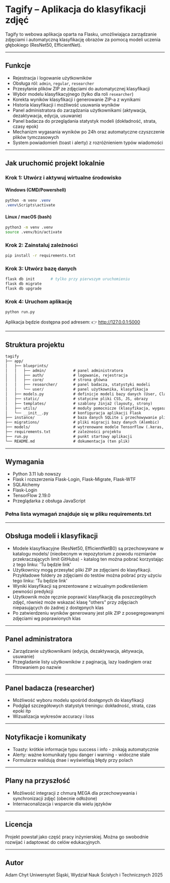 # Tagify – Aplikacja do klasyfikacji zdjęć

Tagify to webowa aplikacja oparta na Flasku, umożliwiająca zarządzanie zdjęciami i automatyczną klasyfikację obrazów za pomocą modeli uczenia głębokiego (ResNet50, EfficientNet).

---

## Funkcje

- Rejestracja i logowanie użytkowników
- Obsługa ról: `admin`, `regular`, `researcher`
- Przesyłanie plików ZIP ze zdjęciami do automatycznej klasyfikacji
- Wybór modelu klasyfikacyjnego (tylko dla roli `researcher`)
- Korekta wyników klasyfikacji i generowanie ZIP-a z wynikami
- Historia klasyfikacji i możliwość usuwania wyników
- Panel administratora do zarządzania użytkownikami (aktywacja, dezaktywacja, edycja, usuwanie)
- Panel badacza do przeglądania statystyk modeli (dokładność, strata, czasy epok)
- Mechanizm wygasania wyników po 24h oraz automatyczne czyszczenie plików tymczasowych
- System powiadomień (toast i alerty) z rozróżnieniem typów wiadomości

---

## Jak uruchomić projekt lokalnie

### Krok 1: Utwórz i aktywuj wirtualne środowisko

#### Windows (CMD/Powershell)

```powershell
python -m venv .venv
.venv\Scripts\activate
```

#### Linux / macOS (bash)

```bash
python3 -m venv .venv
source .venv/bin/activate
```

### Krok 2: Zainstaluj zależności

```bash
pip install -r requirements.txt
```

### Krok 3: Utwórz bazę danych

```bash
flask db init       # tylko przy pierwszym uruchomieniu
flask db migrate
flask db upgrade
```

### Krok 4: Uruchom aplikację

```bash
python run.py
```

Aplikacja będzie dostępna pod adresem:
👉 http://127.0.0.1:5000

---

## Struktura projektu

```markdown
tagify
├── app/
│   ├── blueprints/
│   │   ├── admin/            # panel administratora
│   │   ├── auth/             # logowanie, rejestracja
│   │   ├── core/             # strona główna
│   │   ├── researcher/       # panel badacza, statystyki modeli
│   │   └── user/             # panel użytkownika, klasyfikacja
│   ├── models.py             # definicje modeli bazy danych (User, Classification)
│   ├── static/               # statyczne pliki CSS, JS, obrazy
│   ├── templates/            # szablony Jinja2 (layouty, strony)
│   ├── utils/                # moduły pomocnicze (klasyfikacja, wygasanie)
│   └── __init__.py           # konfiguracja aplikacji Flask
├── instance/                 # baza danych SQLite i przechowywanie plików tymczasowych
├── migrations/               # pliki migracji bazy danych (Alembic)
├── models/                   # wytrenowane modele TensorFlow (.keras, history.json)
├── requirements.txt          # zależności projektu
├── run.py                    # punkt startowy aplikacji
└── README.md                 # dokumentacja (ten plik)
```
---

## Wymagania

- Python 3.11 lub nowszy
- Flask i rozszerzenia Flask-Login, Flask-Migrate, Flask-WTF
- SQLAlchemy
- Flask-Login
- TensorFlow 2.19.0
- Przeglądarka z obsługa JavaScript

### Pełna lista wymagań znajduje się w pliku requirements.txt

---

## Obsługa modeli i klasyfikacji

- Modele klasyfikacyjne (ResNet50, EfficientNetB0) są przechowywane w katalogu models/ (nieobecnym w repozytorium z powodu rozmiarów przekraczających limit GitHuba) - katalog ten można pobrać korzystając z tego linku: 'Tu będzie link'
- Użytkownicy mogą przesyłać pliki ZIP ze zdjęciami do klasyfikacji. Przykładowe foldery ze zdjęciami do testów można pobrać przy użyciu tego linku: 'Tu będzie link'
- Wyniki klasyfikacji są prezentowane z wizualnym podkreśleniem pewności predykcji
- Użytkownik może ręcznie poprawić klasyfikację dla poszczególnych zdjęć, również może wskazać klasę "others" przy zdjęciach niepasujących do żadnej z dostępnych klas
- Po zatwierdzeniu wyników generowany jest plik ZIP z posegregowanymi zdjęciami wg poprawionych klas

---

## Panel administratora

- Zarządzanie użytkownikami (edycja, dezaktywacja, aktywacja, usuwanie)
- Przegladanie listy użytkowników z paginacją, lazy loadingiem oraz filtrowaniem po nazwie

---

## Panel badacza (researcher)

- Możliwość wyboru modelu spośród dostępnych do klasyfikacji
- Podgląd szczegółowych statystyk treningu: dokładność, strata, czas epoki itp
- Wizualizacja wykresów accuracy i loss

---

## Notyfikacje i komunikaty

- Toasty: krótkie informacje typu success i info - znikają automatycznie
- Alerty: ważne komunikaty typu danger i warning - widoczne stale
- Formularze walidują dnae i wyświetlają błędy przy polach

---

## Plany na przyszłość

- Możliwość integracji z chmurą MEGA dla przechowywania i synchronizacji zdjęć (obecnie odłożone)
- Internaconalizacja i wsparcie dla wielu języków

---

## Licencja

Projekt powstał jako część pracy inżynierskiej.
Można go swobodnie rozwijać i adaptować do celów edukacyjnych.

---

## Autor
Adam Chyt
Uniwersytet Śląski, Wydział Nauk Ścisłych i Technicznych
2025
